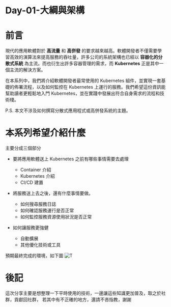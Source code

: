 
# Day-01-大綱與架構

# 前言

現代的應用軟體對於 **高流量** 和 **高併發** 的要求越來越高。軟體開發者不僅需要學習高效的演算法來提高服務的吞吐量，許多公司的系統架構也已經以 **容器化的分散式系統** 為主流。而也衍生出許多容器管理的需求，而 **Kubernetes** 正是其中一個主流的解決方案。

在本系列中，我們將介紹軟體開發者最常使用的 Kubernetes 組件，並實現一套基礎的佈署流程，以及如何監控在 Kubernetes 上運行的服務。我們希望這份資訊能幫助讀者更輕鬆地入門 Kubernetes，並在實踐中發展出符合自身需求的流程和技術棧。

P.S. 本文不涉及如何撰寫分散式應用程式或高併發系統的主題。


# 本系列希望介紹什麼

主要分成三個部分

- 要將應用軟體送上 Kubernetes 之前有哪些事情需要去處理

  - Container 介紹
  - Kubernetes 介紹
  - CI/CD 建置
- 將服務送上去之後，還有什麼事情要做。

  - 如何搜尋服務日誌
  - 如何確認服務運行是否正常
  - 如何監控服務資源使用狀況是否正常
- 如何讓服務更強健

  - 自動擴展
  - 其他優化技術或工具

預期最終完成的環境，如下圖
![T](https://cdn.staticaly.com/gh/YihongGao/picx-images-hosting@master/20230902/架構圖.2umvmg6qesw0.webp)

# 後記

這次分享主要是想整理一下平時使用的技術，一邊讓這些知識更加普及，取之於社群，貢獻回社群，
若其中有不正確的地方，還請不吝指教，謝謝

